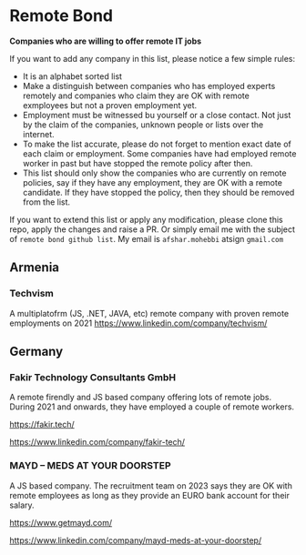 # Remote Bond
**Companies who are willing to offer remote IT jobs**

If you want to add any company in this list, please notice a few simple rules:
* It is an alphabet sorted list
* Make a distinguish between companies who has employed experts remotely and companies who claim they are OK with remote exmployees but not a proven employment yet.
* Employment must be witnessed bu yourself or a close contact. Not just by the claim of the companies, unknown people or lists over the internet.
* To make the list accurate, please do not forget to mention exact date of each claim or employment. Some companies have had employed remote worker in past but have stopped the remote policy after then.
* This list should only show the companies who are currently on remote policies, say if they have any employment, they are OK with a remote candidate. If they have stopped the policy, then they should be removed from the list.

If you want to extend this list or apply any modification, please clone this repo, apply the changes and raise a PR. Or simply email me with the subject of `remote bond github list`. My email is `afshar.mohebbi` atsign `gmail.com`

## Armenia
### Techvism
A multiplatofrm (JS, .NET, JAVA, etc) remote company with proven remote employments on 2021
https://www.linkedin.com/company/techvism/

## Germany

### Fakir Technology Consultants GmbH
A remote firendly and JS based company offering lots of remote jobs. During 2021 and onwards, they have employed a couple of remote workers.

https://fakir.tech/

https://www.linkedin.com/company/fakir-tech/


### MAYD – MEDS AT YOUR DOORSTEP
A JS based company. The recruitment team on 2023 says they are OK with remote employees as long as they provide an EURO bank account for their salary.

https://www.getmayd.com/

https://www.linkedin.com/company/mayd-meds-at-your-doorstep/

